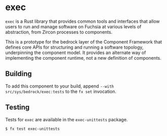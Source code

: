 # exec

`exec` is a Rust library that provides common tools and interfaces that allow
users to run and manage software on Fuchsia at various levels of abstraction,
from Zircon processes to components.

This is a prototype for the bedrock layer of the Component Framework that
defines core APIs for structuring and running a software topology, underpinning
the component model. It provides an alternate way of implementing the
component runtime, not a new definition of components.

## Building

To add this component to your build, append
`--with src/sys/bedrock/exec:tests`
to the `fx set` invocation.

## Testing

Tests for `exec` are available in the `exec-unittests` package.

```
$ fx test exec-unittests
```

[processes]: https://fuchsia.dev/fuchsia-src/concepts/process/overview
[components]: https://fuchsia.dev/fuchsia-src/concepts/components
